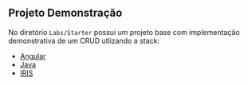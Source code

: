 ## Projeto Demonstração
No diretório `Labs/Starter` possui um projeto base com implementação demonstrativa de um CRUD utlizando a stack:
- [Angular](../Labs/Starter/Frontend-Angular/README.md)
- [Java](../Labs/Starter/Backend-Java/README.md)
- [IRIS](../Labs/Starter/InterSystems-IRIS/README.md)